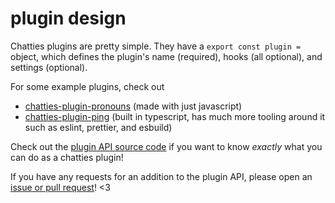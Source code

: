 # plugin design

Chatties plugins are pretty simple. They have a `export const plugin =` object, which defines the plugin's name (required), hooks (all optional), and settings (optional).

For some example plugins, check out

- [chatties-plugin-pronouns](https://github.com/esthedebeste/chatties-plugin-pronouns) (made with just javascript)
- [chatties-plugin-ping](https://github.com/esthedebeste/chatties-plugin-ping) (built in typescript, has much more tooling around it such as eslint, prettier, and esbuild)

Check out the [plugin API source code](./types/plugin-api.d.ts) if you want to know _exactly_ what you can do as a chatties plugin!

If you have any requests for an addition to the plugin API, please open an [issue or pull request](https://github.com/esthedebeste/chatties/issues/new)! <3
